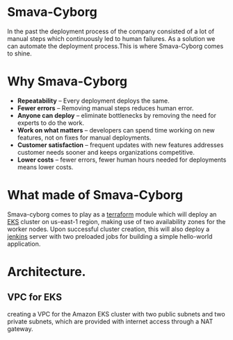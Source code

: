 # Smava-Cyborg

In the past the deployment process of the company consisted of a lot of manual steps which continuously led to human failures. As a solution we can automate the deployment process.This is where Smava-Cyborg comes to shine.

# Why Smava-Cyborg
* **Repeatability** – Every deployment deploys the same.
* **Fewer errors** – Removing manual steps reduces human error.
* **Anyone can deploy** – eliminate bottlenecks by removing the need for experts to do the work.
* **Work on what matters** – developers can spend time working on new features, not on fixes for manual deployments.
* **Customer satisfaction** – frequent updates with new features addresses customer needs sooner and keeps organizations competitive.
* **Lower costs** – fewer errors, fewer human hours needed for deployments means lower costs.

# What made of Smava-Cyborg
Smava-cyborg comes to play as a [terraform](https://www.terraform.io/intro/index.html) module which will deploy an [EKS](https://docs.aws.amazon.com/eks/latest/userguide/what-is-eks.html) cluster on us-east-1 region, making use of two availability zones for the worker nodes.
Upon successful cluster creation, this will also deploy a [jenkins](https://jenkins.io/doc/) server with two preloaded jobs for building a simple hello-world application.

# Architecture.
## VPC for EKS 
creating a VPC for the Amazon EKS cluster with two public subnets and two private subnets, which are provided with internet access through a NAT gateway.

